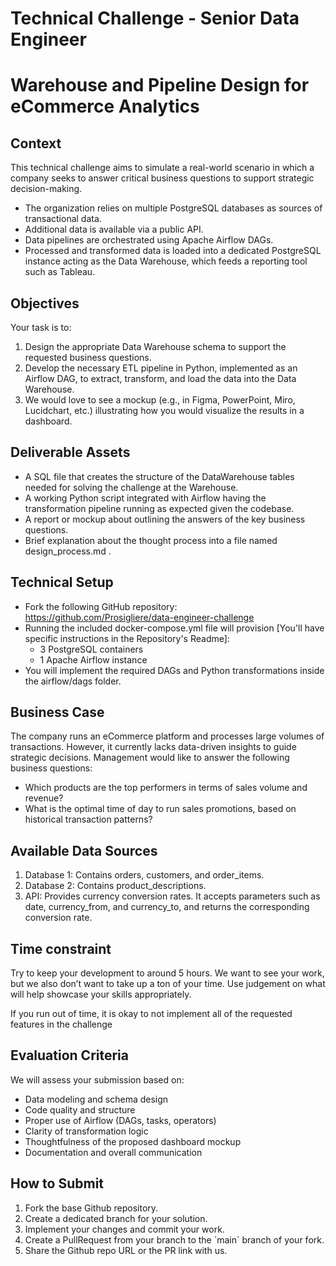 # Technical Challenge - Senior Data Engineer 

# Warehouse and Pipeline Design for eCommerce Analytics

## Context

This technical challenge aims to simulate a real-world scenario in which a company seeks to answer critical business questions to support strategic decision-making.

- The organization relies on multiple PostgreSQL databases as sources of transactional data.
- Additional data is available via a public API.
- Data pipelines are orchestrated using Apache Airflow DAGs.
- Processed and transformed data is loaded into a dedicated PostgreSQL instance acting as the Data Warehouse, which feeds a reporting tool such as Tableau.

## Objectives

Your task is to: 

1. Design the appropriate Data Warehouse schema to support the requested business questions.
2. Develop the necessary ETL pipeline in Python, implemented as an Airflow DAG, to extract, transform, and load the data into the Data Warehouse.
3. We would love to see a mockup (e.g., in Figma, PowerPoint, Miro, Lucidchart, etc.) illustrating how you would visualize the results in a dashboard.

## Deliverable Assets

- A SQL file that creates the structure of the DataWarehouse tables needed for solving the challenge at the Warehouse.
- A working Python script integrated with Airflow having the transformation pipeline running as expected given the codebase.
- A report or mockup about outlining the answers of the key business questions.
- Brief explanation about the thought process into a file named design_process.md .


## Technical Setup

- Fork the following GitHub repository: https://github.com/Prosigliere/data-engineer-challenge
- Running the included docker-compose.yml file will provision [You'll have specific instructions in the Repository's Readme]:
	- 3 PostgreSQL containers
	- 1 Apache Airflow instance
- You will implement the required DAGs and Python transformations inside the airflow/dags folder.

## Business Case

The company runs an eCommerce platform and processes large volumes of transactions. However, it currently lacks data-driven insights to guide strategic decisions. Management would like to answer the following business questions:

- Which products are the top performers in terms of sales volume and revenue?
- What is the optimal time of day to run sales promotions, based on historical transaction patterns?

## Available Data Sources

1. Database 1: Contains orders, customers, and order_items.
2. Database 2: Contains product_descriptions.
3. API: Provides currency conversion rates. It accepts parameters such as date, currency_from, and currency_to, and returns the corresponding conversion rate.

## Time constraint

Try to keep your development to around 5 hours.  We want to see your work, but we also don’t want to take up a ton of your time.  Use judgement on what will help showcase your skills appropriately. 

If you run out of time, it is okay to not implement all of the requested features in the challenge

## Evaluation Criteria 

We will assess your submission based on:

- Data modeling and schema design
- Code quality and structure
- Proper use of Airflow (DAGs, tasks, operators)
- Clarity of transformation logic
- Thoughtfulness of the proposed dashboard mockup 
- Documentation and overall communication

## How to Submit

1. Fork the base Github repository. 
2. Create a dedicated branch for your solution. 
3. Implement your changes and commit your work. 
4. Create a PullRequest from your branch to the ´main´ branch of your fork. 
5. Share the Github repo URL or the PR link with us.